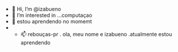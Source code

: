 - 👋 Hi, I’m @izabueno
- 👀 I’m interested in ...computaçao
- 🌱 estou aprendendo no momemt
- - 📫 rebouças-pr
. ola, meu  nome e izabueno
.atualmente estou aprendendo 
